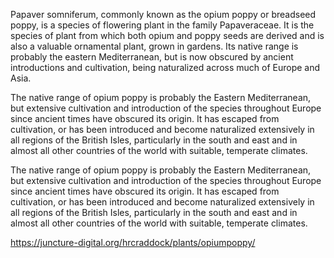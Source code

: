 <param ve-config
       title="images"
       author="Heather Craddock, Carol Chang and Alejandro Garay-Celeita"
       banner="https://upload.wikimedia.org/wikipedia/commons/8/84/Berninis_Apollo_och_Dafne_skapad_1622-25.jpg"
       layout="vertical">
       
Papaver somniferum, commonly known as the opium poppy or breadseed poppy, is a species of flowering plant in the family Papaveraceae. It is the species of plant from which both opium and poppy seeds are derived and is also a valuable ornamental plant, grown in gardens. Its native range is probably the eastern Mediterranean, but is now obscured by ancient introductions and cultivation, being naturalized across much of Europe and Asia.
       <param ve-image
    url="https://upload.wikimedia.org/wikipedia/commons/4/44/Albrecht_Meyer19.jpg"    
    label="opium poppy"
    description="image of poppy"
    license="public domain">
   
The native range of opium poppy is probably the Eastern Mediterranean, but extensive cultivation and introduction of the species throughout Europe since ancient times have obscured its origin. It has escaped from cultivation, or has been introduced and become naturalized extensively in all regions of the British Isles, particularly in the south and east and in almost all other countries of the world with suitable, temperate climates.
<param ve-map
       Title="Origin of Poppy Plant"
       zoom="2"
       center="37.88016179341846, 19.156731827963906">
      
The native range of opium poppy is probably the Eastern Mediterranean, but extensive cultivation and introduction of the species throughout Europe since ancient times have obscured its origin. It has escaped from cultivation, or has been introduced and become naturalized extensively in all regions of the British Isles, particularly in the south and east and in almost all other countries of the world with suitable, temperate climates.
<param ve-image
       url="https://www.biodiversitylibrary.org/pageImage/40601879"
       label="Matthioli"
       description="image from Senensis medici Commentarii in sex libros Pedacii Dioscoridis Anazarbei De medica materia"
       license="via BHL">

https://juncture-digital.org/hrcraddock/plants/opiumpoppy/
